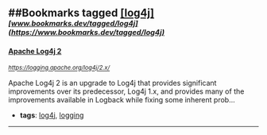 ##Bookmarks tagged [[log4j]](https://www.bookmarks.dev?q=[log4j])
_<sup><sup>[www.bookmarks.dev/tagged/log4j](https://www.bookmarks.dev/tagged/log4j)</sup></sup>_
---
#### [Apache Log4j 2](https://logging.apache.org/log4j/2.x/)
_<sup>https://logging.apache.org/log4j/2.x/</sup>_

Apache Log4j 2 is an upgrade to Log4j that provides significant improvements over its predecessor, Log4j 1.x, and provides many of the improvements available in Logback while fixing some inherent prob...
* **tags**: [log4j](../tagged/log4j.md), [logging](../tagged/logging.md)
---
